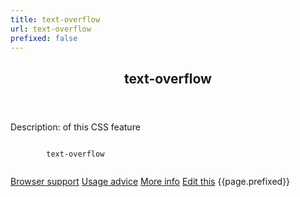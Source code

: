 ```yaml
---
title: text-overflow
url: text-overflow
prefixed: false
---
```


<article id="text-overflow" class="feature prefix-{{page.prefixed}}">
	<header class="feature__header">
		<h2>text-overflow</h2>
	</header>
	<p class="feature__description">
		Description: of this CSS feature
	</p>
	<pre class="feature__code"><code>
		text-overflow
	</code></pre>
	<footer class="feature__footer">
		<a href="http://caniuse.com/text-overflow">Browser support</a> 
		<a href="http://html5please.com/#text-overflow">Usage advice</a> 
		<a href="http://www.css3files.com/text-overflow">More info</a> 
		<a href="https://github.com/davidhund/shouldiprefix/blob/master/_posts/{{page.date | date: "%Y-%m-%d"}}-{{page.title}}.md">Edit this</a> 
		<span class="feature__prefix">{{page.prefixed}}</span>
	</footer>
</article>
